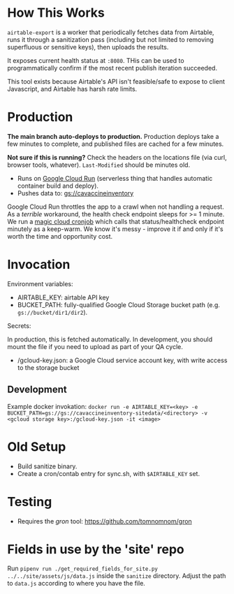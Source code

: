 # How This Works
`airtable-export` is a worker that periodically fetches data from Airtable,
runs it through a sanitization pass (including but not limited to removing superfluous or sensitive keys),
then uploads the results.

It exposes current health status at `:8080`.
THis can be used to programmatically confirm if the most recent publish iteration succeeded.

This tool exists because Airtable's API isn't feasible/safe to
expose to client Javascript, and Airtable has harsh rate limits.

# Production

**The main branch auto-deploys to production.**
Production deploys take a few minutes to complete, and published files are cached for a few minutes.

**Not sure if this is running?** Check the headers on the locations file (via curl, browser tools, whatever).
`Last-Modified` should be minutes old.

* Runs on [Google Cloud Run](https://console.cloud.google.com/run/detail/us-west1/airtable-export-prod/metrics?authuser=1&organizationId=0&project=cavaccineinventory&supportedpurview=project)
(serverless thing that handles automatic container build and deploy).
* Pushes data to: [gs://cavaccineinventory](https://console.cloud.google.com/storage/browser/cavaccineinventory-sitedata?project=cavaccineinventory&pageState=(%22StorageObjectListTable%22:(%22f%22:%22%255B%255D%22))&prefix=&forceOnObjectsSortingFiltering=false)

Google Cloud Run throttles the app to a crawl when not handling a request.
As a _terrible_ workaround, the health check endpoint sleeps for >= 1 minute.
We run a [magic cloud cronjob](https://console.cloud.google.com/cloudscheduler?project=cavaccineinventory)
which calls that status/healthcheck endpoint minutely as a keep-warm.
We know it's messy - improve it if and only if it's worth the time and opportunity cost.

# Invocation

Environment variables:

- AIRTABLE_KEY: airtable API key
- BUCKET_PATH: fully-qualified Google Cloud Storage bucket path (e.g.
  `gs://bucket/dir1/dir2`).

Secrets:

In production, this is fetched automatically.
In development, you should mount the file if you need to upload as part of your QA cycle.

- /gcloud-key.json: a Google Cloud service account key, with write access to the
  storage bucket

## Development

Example docker invokation:
`docker run -e AIRTABLE_KEY=<key> -e BUCKET_PATH=gs://gs://cavaccineinventory-sitedata/<directory> -v <gcloud storage key>:/gcloud-key.json -it <image>`

# Old Setup

- Build sanitize binary.
- Create a cron/contab entry for sync.sh, with `$AIRTABLE_KEY` set.

# Testing

- Requires the _gron_ tool: https://github.com/tomnomnom/gron

# Fields in use by the 'site' repo

Run `pipenv run ./get_required_fields_for_site.py ../../site/assets/js/data.js`
inside the `sanitize` directory. Adjust the path to `data.js` according to where
you have the file.
